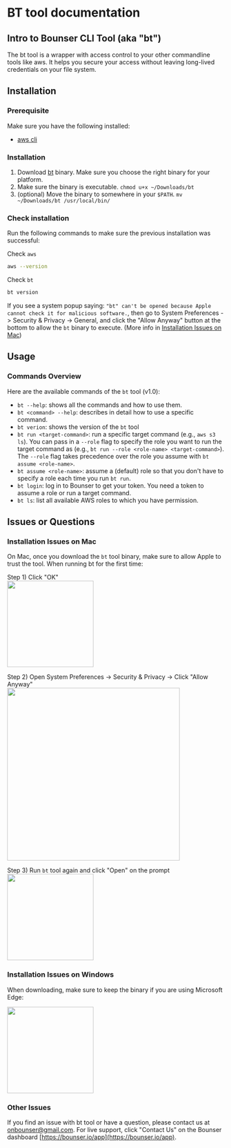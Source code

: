 # BT tool documentation

## Intro to Bounser CLI Tool (aka "bt")

The bt tool is a wrapper with access control to your other commandline tools like aws. It helps you secure your access without leaving long-lived credentials on your file system.

## Installation
### Prerequisite

Make sure you have the following installed:

* [aws cli](https://docs.aws.amazon.com/cli/latest/userguide/getting-started-install.html)


### Installation
1. Download [bt](https://bounser.io/app/bt_tool) binary. Make sure you choose the right binary for your platform.
2. Make sure the binary is executable. `chmod u+x ~/Downloads/bt`
3. (optional) Move the binary to somewhere in your `$PATH`. `mv ~/Downloads/bt /usr/local/bin/`


### Check installation

Run the following commands to make sure the previous installation was successful:

Check `aws`
```bash
aws --version
```

Check `bt`
```bash
bt version
```

If you see a system popup saying: `"bt" can't be opened because Apple cannot check it for malicious software.`, then go to System Preferences -> Security & Privacy -> General, and click the "Allow Anyway" button at the bottom to allow the `bt` binary to execute. (More info in [Installation Issues on Mac](#installation-issues-on-mac))

## Usage
### Commands Overview

Here are the available commands of the `bt` tool (v1.0):

* `bt --help`: shows all the commands and how to use them.
* `bt <command> --help`: describes in detail how to use a specific command.
* `bt verion`: shows the version of the `bt` tool
* `bt run <target-command>`: run a specific target command (e.g., `aws s3 ls`). You can pass in a `--role` flag to specify the role you want to run the target command as (e.g., `bt run --role <role-name> <target-command>`). The `--role` flag takes precedence over the role you assume with `bt assume <role-name>`.
* `bt assume <role-name>`: assume a (default) role so that you don't have to specify a role each time you run `bt run`.
* `bt login`: log in to Bounser to get your token. You need a token to assume a role or run a target command.
* `bt ls`: list all available AWS roles to which you have permission.


## Issues or Questions

### Installation Issues on Mac
On Mac, once you download the `bt` tool binary, make sure to allow Apple to trust the tool. When running bt for the first time:

Step 1) Click "OK"
<br>
<img src="https://bounser-assets.s3.us-west-2.amazonaws.com/bt_m1_notice1.png" width="200">

Step 2) Open System Preferences -> Security & Privacy -> Click "Allow Anyway"
<br>
<img src="https://bounser-assets.s3.us-west-2.amazonaws.com/bt_m1_notice2.png" width="400">

Step 3) Run `bt` tool again and click "Open" on the prompt
<br>
<img src="https://bounser-assets.s3.us-west-2.amazonaws.com/bt_m1_notice3.png" width="200">


### Installation Issues on Windows
When downloading, make sure to keep the binary if you are using Microsoft Edge:

<img src="https://bounser-assets.s3.us-west-2.amazonaws.com/bt_keep_on_edge.png" width="200">


### Other Issues

If you find an issue with bt tool or have a question, please contact us at onbounser@gmail.com. For live support, click "Contact Us" on the Bounser dashboard [https://bounser.io/app](https://bounser.io/app).
